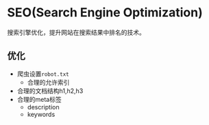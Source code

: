 # SEO(Search Engine Optimization)
搜索引擎优化，提升网站在搜索结果中排名的技术。

## 优化
- 爬虫设置`robot.txt`
	- 合理的允许索引
- 合理的文档结构h1,h2,h3
- 合理的meta标签
	- description
	- keywords

